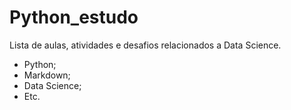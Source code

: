 # Python_estudo
Lista de aulas, atividades e desafios relacionados a Data Science.

- Python;
- Markdown;
- Data Science;
- Etc.

